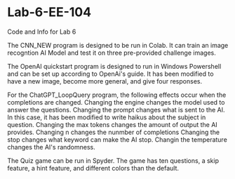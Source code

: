 # Lab-6-EE-104
Code and Info for Lab 6

The CNN_NEW program is designed to be run in Colab. It can train an image recogntion AI Model and test it on three pre-provided challenge images.


The OpenAI quickstart program is designed to run in Windows Powershell and can be set up according to OpenAi's guide. It has been modified to have a new image, become more general, and give four responses.

For the ChatGPT_LoopQuery program, the following effects occur when the completions are changed.
Changing the engine changes the model used to answer the questions.
Changing the prompt changes what is sent to the AI. In this case, it has been modified to write haikus about the subject in question.
Changing the max tokens changes the amount of output the AI provides.
Changing n changes the nunmber of completions
Changing the stop changes what keyword can make the AI stop.
Changin the temperature changes the AI's randomness.

The Quiz game can be run in Spyder. The game has ten questions, a skip feature, a hint feature, and different colors than the default.
